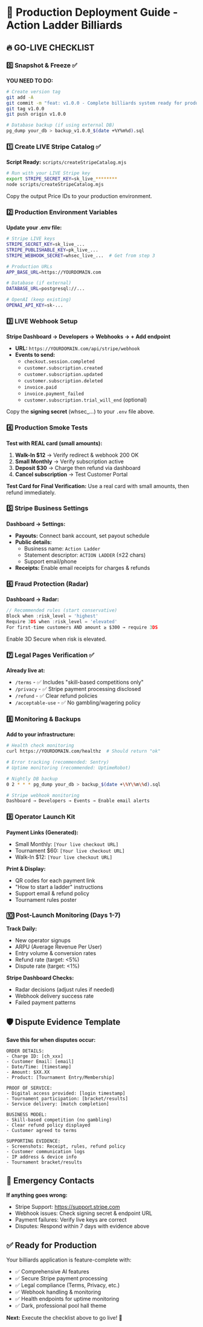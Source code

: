 # 🚀 Production Deployment Guide - Action Ladder Billiards

## 🔥 GO-LIVE CHECKLIST

### 0️⃣ Snapshot & Freeze ✅
**YOU NEED TO DO:**
```bash
# Create version tag
git add -A
git commit -m "feat: v1.0.0 - Complete billiards system ready for production"
git tag v1.0.0
git push origin v1.0.0

# Database backup (if using external DB)
pg_dump your_db > backup_v1.0.0_$(date +%Y%m%d).sql
```

### 1️⃣ Create LIVE Stripe Catalog ✅
**Script Ready:** `scripts/createStripeCatalog.mjs`

```bash
# Run with your LIVE Stripe key
export STRIPE_SECRET_KEY=sk_live_********
node scripts/createStripeCatalog.mjs
```

Copy the output Price IDs to your production environment.

### 2️⃣ Production Environment Variables
**Update your .env file:**
```bash
# Stripe LIVE keys
STRIPE_SECRET_KEY=sk_live_...
STRIPE_PUBLISHABLE_KEY=pk_live_...
STRIPE_WEBHOOK_SECRET=whsec_live_...  # Get from step 3

# Production URLs
APP_BASE_URL=https://YOURDOMAIN.com

# Database (if external)
DATABASE_URL=postgresql://...

# OpenAI (keep existing)
OPENAI_API_KEY=sk-...
```

### 3️⃣ LIVE Webhook Setup
**Stripe Dashboard → Developers → Webhooks → + Add endpoint**

- **URL:** `https://YOURDOMAIN.com/api/stripe/webhook`
- **Events to send:**
  - `checkout.session.completed`
  - `customer.subscription.created`
  - `customer.subscription.updated` 
  - `customer.subscription.deleted`
  - `invoice.paid`
  - `invoice.payment_failed`
  - `customer.subscription.trial_will_end` (optional)

Copy the **signing secret** (whsec_...) to your `.env` file above.

### 4️⃣ Production Smoke Tests
**Test with REAL card (small amounts):**

1. **Walk-In $12** → Verify redirect & webhook 200 OK
2. **Small Monthly** → Verify subscription active  
3. **Deposit $30** → Charge then refund via dashboard
4. **Cancel subscription** → Test Customer Portal

**Test Card for Final Verification:** Use a real card with small amounts, then refund immediately.

### 5️⃣ Stripe Business Settings
**Dashboard → Settings:**

- **Payouts:** Connect bank account, set payout schedule
- **Public details:**
  - Business name: `Action Ladder`
  - Statement descriptor: `ACTION LADDER` (≤22 chars)
  - Support email/phone
- **Receipts:** Enable email receipts for charges & refunds

### 6️⃣ Fraud Protection (Radar)
**Dashboard → Radar:**

```javascript
// Recommended rules (start conservative)
Block when :risk_level = 'highest'
Require 3DS when :risk_level = 'elevated' 
For first-time customers AND amount ≥ $300 → require 3DS
```

Enable 3D Secure when risk is elevated.

### 7️⃣ Legal Pages Verification ✅
**Already live at:**
- `/terms` - ✅ Includes "skill-based competitions only"
- `/privacy` - ✅ Stripe payment processing disclosed  
- `/refund` - ✅ Clear refund policies
- `/acceptable-use` - ✅ No gambling/wagering policy

### 8️⃣ Monitoring & Backups
**Add to your infrastructure:**

```bash
# Health check monitoring
curl https://YOURDOMAIN.com/healthz  # Should return "ok"

# Error tracking (recommended: Sentry)
# Uptime monitoring (recommended: UptimeRobot)

# Nightly DB backup
0 2 * * * pg_dump your_db > backup_$(date +\%Y\%m\%d).sql

# Stripe webhook monitoring  
Dashboard → Developers → Events → Enable email alerts
```

### 9️⃣ Operator Launch Kit

**Payment Links (Generated):**
- Small Monthly: `[Your live checkout URL]`
- Tournament $60: `[Your live checkout URL]` 
- Walk-In $12: `[Your live checkout URL]`

**Print & Display:**
- QR codes for each payment link
- "How to start a ladder" instructions
- Support email & refund policy
- Tournament rules poster

### 🔟 Post-Launch Monitoring (Days 1-7)

**Track Daily:**
- New operator signups
- ARPU (Average Revenue Per User)
- Entry volume & conversion rates
- Refund rate (target: <5%)
- Dispute rate (target: <1%)

**Stripe Dashboard Checks:**
- Radar decisions (adjust rules if needed)
- Webhook delivery success rate
- Failed payment patterns

## 🛡️ Dispute Evidence Template

**Save this for when disputes occur:**

```
ORDER DETAILS:
- Charge ID: [ch_xxx]
- Customer Email: [email]
- Date/Time: [timestamp]
- Amount: $XX.XX
- Product: [Tournament Entry/Membership]

PROOF OF SERVICE:
- Digital access provided: [login timestamp]
- Tournament participation: [bracket/results]
- Service delivery: [match completion]

BUSINESS MODEL:
- Skill-based competition (no gambling)
- Clear refund policy displayed
- Customer agreed to terms

SUPPORTING EVIDENCE:
- Screenshots: Receipt, rules, refund policy
- Customer communication logs
- IP address & device info
- Tournament bracket/results
```

## 🚨 Emergency Contacts

**If anything goes wrong:**
- Stripe Support: https://support.stripe.com
- Webhook issues: Check signing secret & endpoint URL
- Payment failures: Verify live keys are correct
- Disputes: Respond within 7 days with evidence above

## ✅ Ready for Production

Your billiards application is feature-complete with:
- ✅ Comprehensive AI features
- ✅ Secure Stripe payment processing  
- ✅ Legal compliance (Terms, Privacy, etc.)
- ✅ Webhook handling & monitoring
- ✅ Health endpoints for uptime monitoring
- ✅ Dark, professional pool hall theme

**Next:** Execute the checklist above to go live! 🎱